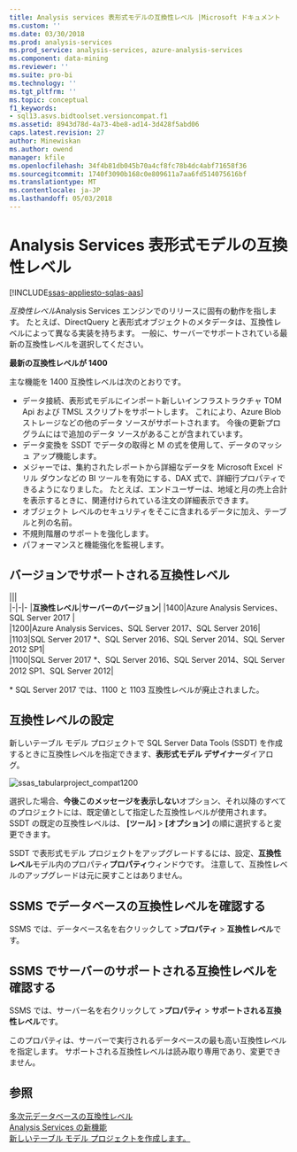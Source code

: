 ```yaml
---
title: Analysis services 表形式モデルの互換性レベル |Microsoft ドキュメント
ms.custom: ''
ms.date: 03/30/2018
ms.prod: analysis-services
ms.prod_service: analysis-services, azure-analysis-services
ms.component: data-mining
ms.reviewer: ''
ms.suite: pro-bi
ms.technology: ''
ms.tgt_pltfrm: ''
ms.topic: conceptual
f1_keywords:
- sql13.asvs.bidtoolset.versioncompat.f1
ms.assetid: 8943d78d-4a73-4be8-ad14-3d428f5abd06
caps.latest.revision: 27
author: Minewiskan
ms.author: owend
manager: kfile
ms.openlocfilehash: 34f4b81db045b70a4cf8fc78b4dc4abf71658f36
ms.sourcegitcommit: 1740f3090b168c0e809611a7aa6fd514075616bf
ms.translationtype: MT
ms.contentlocale: ja-JP
ms.lasthandoff: 05/03/2018
---
```

# <a name="compatibility-level-for-analysis-services-tabular-models"></a>Analysis Services 表形式モデルの互換性レベル
[!INCLUDE[ssas-appliesto-sqlas-aas](../../includes/ssas-appliesto-sqlas-aas.md)]

  *互換性レベル*Analysis Services エンジンでのリリースに固有の動作を指します。 たとえば、DirectQuery と表形式オブジェクトのメタデータは、互換性レベルによって異なる実装を持ちます。 一般に、サーバーでサポートされている最新の互換性レベルを選択してください。

  **最新の互換性レベルが 1400** 
  
主な機能を 1400 互換性レベルは次のとおりです。

*  データ接続、表形式モデルにインポート新しいインフラストラクチャ TOM Api および TMSL スクリプトをサポートします。 これにより、Azure Blob ストレージなどの他のデータ ソースがサポートされます。 今後の更新プログラムにはで追加のデータ ソースがあることが含まれています。
*  データ変換を SSDT でデータの取得と M の式を使用して、データのマッシュ アップ機能します。
*  メジャーでは、集約されたレポートから詳細なデータを Microsoft Excel ドリル ダウンなどの BI ツールを有効にする、DAX 式で、詳細行プロパティできるようになりました。 たとえば、エンドユーザーは、地域と月の売上合計を表示するときに、関連付けられている注文の詳細表示できます。 
*  オブジェクト レベルのセキュリティをそこに含まれるデータに加え、テーブルと列の名前。
*  不規則階層のサポートを強化します。
*  パフォーマンスと機能強化を監視します。

  
## <a name="supported-compatibility-levels-by-version"></a>バージョンでサポートされる互換性レベル
  
|||  
|-|-|- 
|**互換性レベル**|**サーバーのバージョン**| 
|1400|Azure Analysis Services、SQL Server 2017 |  
|1200|Azure Analysis Services、SQL Server 2017、SQL Server 2016| 
|1103|SQL Server 2017 *、SQL Server 2016、SQL Server 2014、SQL Server 2012 SP1|  
|1100|SQL Server 2017 *、SQL Server 2016、SQL Server 2014、SQL Server 2012 SP1、SQL Server 2012| 

\* SQL Server 2017 では、1100 と 1103 互換性レベルが廃止されました。
  
## <a name="set-compatibility-level"></a>互換性レベルの設定 
 新しいテーブル モデル プロジェクトで SQL Server Data Tools (SSDT) を作成するときに互換性レベルを指定できます、**表形式モデル デザイナー**ダイアログ。 
  
 ![ssas_tabularproject_compat1200](../../analysis-services/tabular-models/media/ssas-tabularproject-compat1200.png)  
  
 選択した場合、**今後このメッセージを表示しない**オプション、それ以降のすべてのプロジェクトには、既定値として指定した互換性レベルが使用されます。 SSDT の既定の互換性レベルは、 **[ツール]** > **[オプション]** の順に選択すると変更できます。  
  
 SSDT で表形式モデル プロジェクトをアップグレードするには、設定、**互換性レベル**モデル内のプロパティ**プロパティ**ウィンドウです。 注意して、互換性レベルのアップグレードは元に戻すことはありません。
  
## <a name="check-compatibility-level-for-a-database-in-ssms"></a>SSMS でデータベースの互換性レベルを確認する  
 SSMS では、データベース名を右クリックして >**プロパティ** > **互換性レベル**です。  
  
## <a name="check-supported-compatibility-level-for-a-server-in-ssms"></a>SSMS でサーバーのサポートされる互換性レベルを確認する  
 SSMS では、サーバー名を右クリックして >**プロパティ** > **サポートされる互換性レベル**です。  
  
 このプロパティは、サーバーで実行されるデータベースの最も高い互換性レベルを指定します。 サポートされる互換性レベルは読み取り専用であり、変更できません。  
  
## <a name="see-also"></a>参照  
 [多次元データベースの互換性レベル](../../analysis-services/multidimensional-models/compatibility-level-of-a-multidimensional-database-analysis-services.md)   
 [Analysis Services の新機能](../../analysis-services/what-s-new-in-analysis-services.md)   
 [新しいテーブル モデル プロジェクトを作成します。](../../analysis-services/tabular-models/create-a-new-tabular-model-project-analysis-services.md)  
  
  
